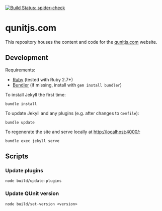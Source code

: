 [![Build Status: spider-check](https://github.com/qunitjs/qunitjs.com/actions/workflows/spider-check.yaml/badge.svg)](https://github.com/qunitjs/qunitjs.com/actions/workflows/spider-check.yaml)

# qunitjs.com

This repository houses the content and code for the [qunitjs.com](https://qunitjs.com/) website.

## Development

Requirements:

* [Ruby](https://www.ruby-lang.org/) (tested with Ruby 2.7+)
* [Bundler](https://bundler.io/) (if missing, install with `gem install bundler`)

To install Jekyll the first time:

```shell
bundle install
```

To update Jekyll and any plugins (e.g. after changes to `Gemfile`):

```shell
bundle update
```

To regenerate the site and serve locally at <http://localhost:4000/>:

```shell
bundle exec jekyll serve
```

## Scripts

### Update plugins

```shell
node build/update-plugins
```

### Update QUnit version

```shell
node build/set-version <version>
```
